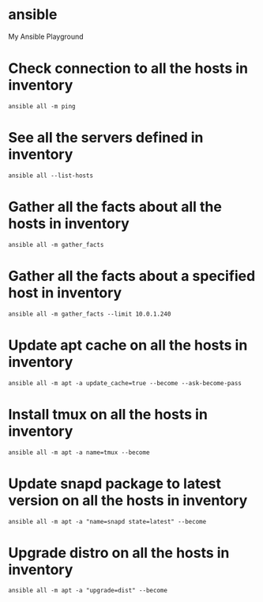 # ansible
My Ansible Playground


# Check connection to all the hosts in inventory
```shell
ansible all -m ping
```

# See all the servers defined in inventory
```shell
ansible all --list-hosts
```

# Gather all the facts about all the hosts in inventory
```shell
ansible all -m gather_facts
```

# Gather all the facts about a specified host in inventory
```shell
ansible all -m gather_facts --limit 10.0.1.240
```

# Update apt cache on all the hosts in inventory
```shell
ansible all -m apt -a update_cache=true --become --ask-become-pass
```

# Install tmux on all the hosts in inventory
```shell
ansible all -m apt -a name=tmux --become
```

# Update snapd package to latest version on all the hosts in inventory
```shell
ansible all -m apt -a "name=snapd state=latest" --become
```

# Upgrade distro on all the hosts in inventory
```shell
ansible all -m apt -a "upgrade=dist" --become
```
